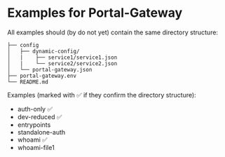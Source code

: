 Examples for Portal-Gateway
===

All examples should (by do not yet) contain the same directory structure:

```
├── config
│   ├── dynamic-config/
│   |    ├── service1/service1.json
│   |    └── service2/service2.json
│   └── portal-gateway.json
├── portal-gateway.env
└── README.md
```

Examples (marked with ✅ if they confirm the directory structure):

- auth-only ✅
- dev-reduced ✅
- entrypoints
- standalone-auth
- whoami ✅
- whoami-file1
